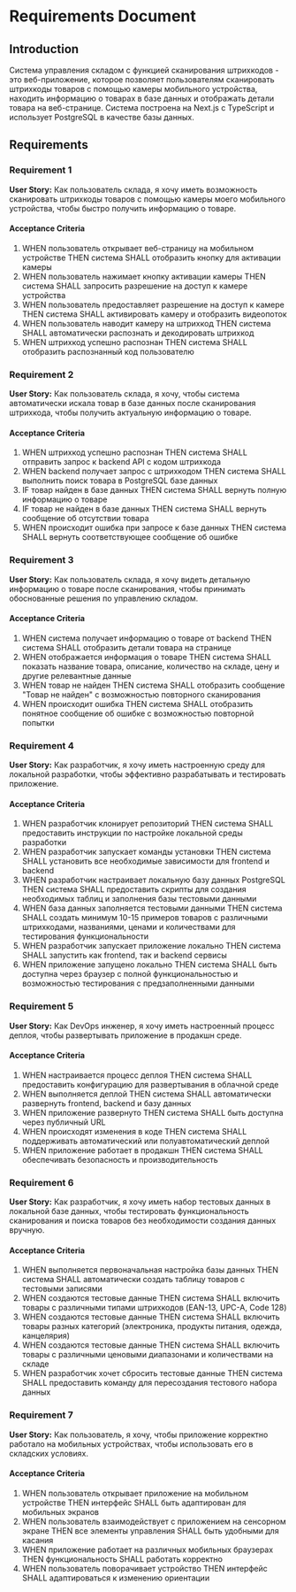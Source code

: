 # Requirements Document

## Introduction

Система управления складом с функцией сканирования штрихкодов - это веб-приложение, которое позволяет пользователям сканировать штрихкоды товаров с помощью камеры мобильного устройства, находить информацию о товарах в базе данных и отображать детали товара на веб-странице. Система построена на Next.js с TypeScript и использует PostgreSQL в качестве базы данных.

## Requirements

### Requirement 1

**User Story:** Как пользователь склада, я хочу иметь возможность сканировать штрихкоды товаров с помощью камеры моего мобильного устройства, чтобы быстро получить информацию о товаре.

#### Acceptance Criteria

1. WHEN пользователь открывает веб-страницу на мобильном устройстве THEN система SHALL отобразить кнопку для активации камеры
2. WHEN пользователь нажимает кнопку активации камеры THEN система SHALL запросить разрешение на доступ к камере устройства
3. WHEN пользователь предоставляет разрешение на доступ к камере THEN система SHALL активировать камеру и отобразить видеопоток
4. WHEN пользователь наводит камеру на штрихкод THEN система SHALL автоматически распознать и декодировать штрихкод
5. WHEN штрихкод успешно распознан THEN система SHALL отобразить распознанный код пользователю

### Requirement 2

**User Story:** Как пользователь склада, я хочу, чтобы система автоматически искала товар в базе данных после сканирования штрихкода, чтобы получить актуальную информацию о товаре.

#### Acceptance Criteria

1. WHEN штрихкод успешно распознан THEN система SHALL отправить запрос к backend API с кодом штрихкода
2. WHEN backend получает запрос с штрихкодом THEN система SHALL выполнить поиск товара в PostgreSQL базе данных
3. IF товар найден в базе данных THEN система SHALL вернуть полную информацию о товаре
4. IF товар не найден в базе данных THEN система SHALL вернуть сообщение об отсутствии товара
5. WHEN происходит ошибка при запросе к базе данных THEN система SHALL вернуть соответствующее сообщение об ошибке

### Requirement 3

**User Story:** Как пользователь склада, я хочу видеть детальную информацию о товаре после сканирования, чтобы принимать обоснованные решения по управлению складом.

#### Acceptance Criteria

1. WHEN система получает информацию о товаре от backend THEN система SHALL отобразить детали товара на странице
2. WHEN отображается информация о товаре THEN система SHALL показать название товара, описание, количество на складе, цену и другие релевантные данные
3. WHEN товар не найден THEN система SHALL отобразить сообщение "Товар не найден" с возможностью повторного сканирования
4. WHEN происходит ошибка THEN система SHALL отобразить понятное сообщение об ошибке с возможностью повторной попытки

### Requirement 4

**User Story:** Как разработчик, я хочу иметь настроенную среду для локальной разработки, чтобы эффективно разрабатывать и тестировать приложение.

#### Acceptance Criteria

1. WHEN разработчик клонирует репозиторий THEN система SHALL предоставить инструкции по настройке локальной среды разработки
2. WHEN разработчик запускает команды установки THEN система SHALL установить все необходимые зависимости для frontend и backend
3. WHEN разработчик настраивает локальную базу данных PostgreSQL THEN система SHALL предоставить скрипты для создания необходимых таблиц и заполнения базы тестовыми данными
4. WHEN база данных заполняется тестовыми данными THEN система SHALL создать минимум 10-15 примеров товаров с различными штрихкодами, названиями, ценами и количествами для тестирования функциональности
5. WHEN разработчик запускает приложение локально THEN система SHALL запустить как frontend, так и backend сервисы
6. WHEN приложение запущено локально THEN система SHALL быть доступна через браузер с полной функциональностью и возможностью тестирования с предзаполненными данными

### Requirement 5

**User Story:** Как DevOps инженер, я хочу иметь настроенный процесс деплоя, чтобы развертывать приложение в продакшн среде.

#### Acceptance Criteria

1. WHEN настраивается процесс деплоя THEN система SHALL предоставить конфигурацию для развертывания в облачной среде
2. WHEN выполняется деплой THEN система SHALL автоматически развернуть frontend, backend и базу данных
3. WHEN приложение развернуто THEN система SHALL быть доступна через публичный URL
4. WHEN происходят изменения в коде THEN система SHALL поддерживать автоматический или полуавтоматический деплой
5. WHEN приложение работает в продакшн THEN система SHALL обеспечивать безопасность и производительность

### Requirement 6

**User Story:** Как разработчик, я хочу иметь набор тестовых данных в локальной базе данных, чтобы тестировать функциональность сканирования и поиска товаров без необходимости создания данных вручную.

#### Acceptance Criteria

1. WHEN выполняется первоначальная настройка базы данных THEN система SHALL автоматически создать таблицу товаров с тестовыми записями
2. WHEN создаются тестовые данные THEN система SHALL включить товары с различными типами штрихкодов (EAN-13, UPC-A, Code 128)
3. WHEN создаются тестовые данные THEN система SHALL включить товары разных категорий (электроника, продукты питания, одежда, канцелярия)
4. WHEN создаются тестовые данные THEN система SHALL включить товары с различными ценовыми диапазонами и количествами на складе
5. WHEN разработчик хочет сбросить тестовые данные THEN система SHALL предоставить команду для пересоздания тестового набора данных

### Requirement 7

**User Story:** Как пользователь, я хочу, чтобы приложение корректно работало на мобильных устройствах, чтобы использовать его в складских условиях.

#### Acceptance Criteria

1. WHEN пользователь открывает приложение на мобильном устройстве THEN интерфейс SHALL быть адаптирован для мобильных экранов
2. WHEN пользователь взаимодействует с приложением на сенсорном экране THEN все элементы управления SHALL быть удобными для касания
3. WHEN приложение работает на различных мобильных браузерах THEN функциональность SHALL работать корректно
4. WHEN пользователь поворачивает устройство THEN интерфейс SHALL адаптироваться к изменению ориентации